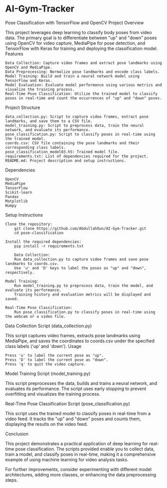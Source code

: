 # AI-Gym-Tracker

Pose Classification with TensorFlow and OpenCV
Project Overview

This project leverages deep learning to classify body poses from video data. The primary goal is to differentiate between "up" and "down" poses using OpenCV for video capture, MediaPipe for pose detection, and TensorFlow with Keras for training and deploying the classification model.
Features

    Data Collection: Capture video frames and extract pose landmarks using OpenCV and MediaPipe.
    Data Preprocessing: Normalize pose landmarks and encode class labels.
    Model Training: Build and train a neural network model using TensorFlow and Keras.
    Model Evaluation: Evaluate model performance using various metrics and visualize the training process.
    Real-Time Pose Classification: Utilize the trained model to classify poses in real-time and count the occurrences of "up" and "down" poses.

Project Structure

    data_collection.py: Script to capture video frames, extract pose landmarks, and save them to a CSV file.
    model_training.py: Script to preprocess data, train the neural network, and evaluate its performance.
    pose_classification.py: Script to classify poses in real-time using the trained model.
    coords.csv: CSV file containing the pose landmarks and their corresponding class labels.
    pose_classification_model03.h5: Trained model file.
    requirements.txt: List of dependencies required for the project.
    README.md: Project description and setup instructions.

Dependencies

    OpenCV
    MediaPipe
    TensorFlow
    Scikit-learn
    Pandas
    Matplotlib
    Numpy

Setup Instructions

    Clone the repository:
        git clone https://github.com/AbdullahOun/AI-Gym-Tracker.git
        cd pose-classification

    Install the required dependencies:
        pip install -r requirements.txt

        Data Collection:
        Run data_collection.py to capture video frames and save pose landmarks to coords.csv.
        Use 'u' and 'D' keys to label the poses as "up" and "down", respectively.

    Model Training:
        Run model_training.py to preprocess data, train the model, and evaluate its performance.
        Training history and evaluation metrics will be displayed and saved.

    Real-Time Pose Classification:
        Run pose_classification.py to classify poses in real-time using the webcam or a video file.

Data Collection Script (data_collection.py)

This script captures video frames, extracts pose landmarks using MediaPipe, and saves the coordinates to coords.csv under the specified class labels ('up' and 'down').
Usage

    Press 'u' to label the current pose as "up".
    Press 'D' to label the current pose as "down".
    Press 'q' to quit the video capture.

Model Training Script (model_training.py)

This script preprocesses the data, builds and trains a neural network, and evaluates its performance. The script uses early stopping to prevent overfitting and visualizes the training process.

Real-Time Pose Classification Script (pose_classification.py)

This script uses the trained model to classify poses in real-time from a video feed. It tracks the "up" and "down" poses and counts them, displaying the results on the video feed.

Conclusion

This project demonstrates a practical application of deep learning for real-time pose classification. The scripts provided enable you to collect data, train a model, and classify poses in real-time, making it a comprehensive example of using machine learning for video analysis tasks.

For further improvements, consider experimenting with different model architectures, adding more classes, or enhancing the data preprocessing steps.
